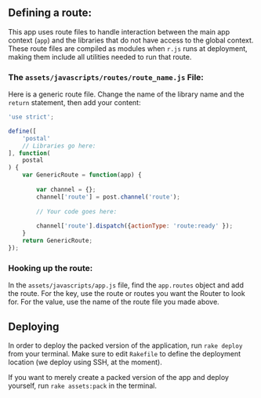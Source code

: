 ## Defining a route:

This app uses route files to handle interaction between the main app context (`app`) and the libraries that do not have access to the global context. These route files are compiled as modules when `r.js` runs at deployment, making them include all utilities needed to run that route.



### The `assets/javascripts/routes/route_name.js` File:

Here is a generic route file. Change the name of the library name and the `return` statement, then add your content:

```javascript
'use strict';

define([
	'postal'
	// Libraries go here:
], function(
	postal
) {
	var GenericRoute = function(app) {
		
		var channel = {};
		channel['route'] = post.channel('route');
		
		// Your code goes here:
		
		channel['route'].dispatch({actionType: 'route:ready' });
	}
	return GenericRoute;
});
```

### Hooking up the route:

In the `assets/javascripts/app.js` file, find the `app.routes` object and add the route. For the key, use the route or routes you want the Router to look for. For the value, use the name of the route file you made above.

## Deploying

In order to deploy the packed version of the application, run `rake deploy` from your terminal. Make sure to edit `Rakefile` to define the deployment location (we deploy using SSH, at the moment).

If you want to merely create a packed version of the app and deploy yourself, run `rake assets:pack` in the terminal.